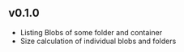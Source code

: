 ## v0.1.0
- Listing Blobs of some folder and container 
- Size calculation of individual blobs and folders
